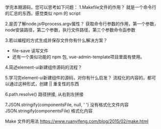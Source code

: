 <!--
 * @Author       : ymq
 * @Date         : 2022-08-26 14:26:24
 * @LastEditors  : Do not edit
 * @LastEditTime : 2022-08-26 18:03:02
 * @Description  : Do not edit
 * @FilePath     : \element-analysis\doc\调试心得.md
-->
学完本期源码，您可以思考如下问题：
1.Makefile文件的作用？
就是一个命令行的汇总的东西，感觉类似 npm 的 script 

2.是否了解node.js中process.argv属性？
获取命令行参数的作用，第一个参数，node安装路径，第二个参数，执行文件路径，第三个参数命令函参数

3.若以编程的方式生成并保存文件你有什么解决方案？
 * file-save 读写文件
 * 还有一个类似功能的 npm 包, vue-admin-template项目里面有使用。

4.简述element-ui新建组件源码的流程？


5.学习完element-ui新建组件的源码，对你有什么启发？
流程化的内容的，都可以通过这种形式，创建  ||  重复性的东西

6.path.resolve()  路径拼接,  从右到左拼接

7.JSON.stringify(componentsFile, null, '  ') 没有格式化文件内容
  JSON.stringify(componentsFile) 格式化内容

Make 文件的用法
https://www.ruanyifeng.com/blog/2015/02/make.html


